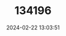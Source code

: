---
title: "134196"
category: "Pseudothelphusa dugesi"
draft: false
date: 2024-02-22 13:03:51
languages:
  Spanish; Castilian: ["Cangrejito barranqueño"]
---